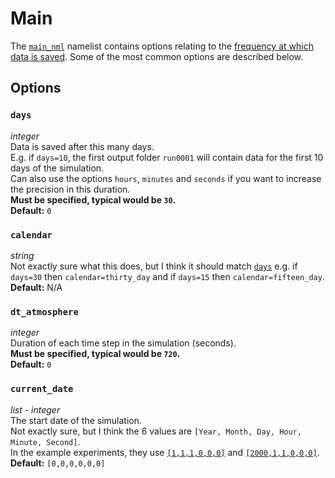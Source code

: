 # Main

The [`main_nml`](https://github.com/ExeClim/Isca/blob/master/src/atmos_solo/atmos_model.F90) 
namelist contains options relating to the 
[frequency at which data is saved](https://execlim.github.io/Isca/modules/diag_manager_mod.html#output-files).
Some of the most common options are described below.

## Options
### `days`
*integer*</br>
Data is saved after this many days.</br> E.g. if `days=10`, the first output folder `run0001` will contain data
for the first 10 days of the simulation.</br>
Can also use the options `hours`, `minutes` and `seconds` if you want to increase the precision in this duration.</br>
**Must be specified, typical would be `30`.**</br>
**Default:** `0`

### `calendar`
*string*</br>
Not exactly sure what this does, but I think it should match [`days`](#days) e.g. if `days=30` then 
`calendar=thirty_day` and if `days=15` then `calendar=fifteen_day`. </br>
**Default:** N/A

### `dt_atmosphere`
*integer*</br>
Duration of each time step in the simulation (seconds).</br>
**Must be specified, typical would be `720`.**</br>
**Default:** `0`

### `current_date`
*list - integer*</br>
The start date of the simulation.</br> Not exactly sure, but I think the 6 values are 
`[Year, Month, Day, Hour, Minute, Second]`.</br>
In the example experiments, they use 
[`[1,1,1,0,0,0]`](https://github.com/ExeClim/Isca/blob/master/exp/test_cases/frierson/frierson_test_case.py) and 
[`[2000,1,1,0,0,0]`](https://github.com/ExeClim/Isca/blob/master/exp/test_cases/held_suarez/held_suarez_test_case.py).
</br>
**Default:** `[0,0,0,0,0,0]`
